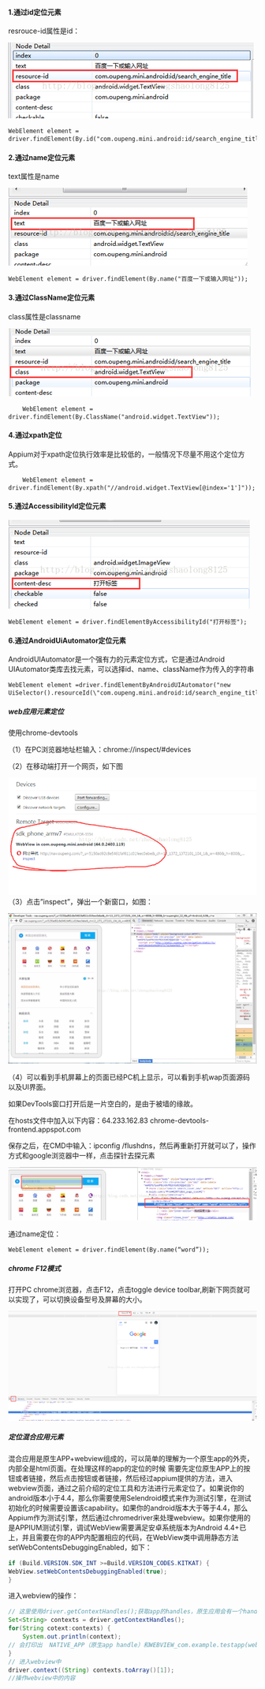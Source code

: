 #### 1.通过id定位元素

resrouce-id属性是id：

![img](../../resource/Appium-Android元素定位方式-1.png)



```
WebElement element = driver.findElement(By.id("com.oupeng.mini.android:id/search_engine_title"));
```

#### 2.通过name定位元素

text属性是name

![img](../../resource/Appium-Android元素定位方式-2.png)



```
WebElement element = driver.findElement(By.name("百度一下或输入网址"));
```

 

#### 3.通过ClassName定位元素

class属性是classname

![img](../../resource/Appium-Android元素定位方式-3.png)



```
    WebElement element = driver.findElement(By.ClassName("android.widget.TextView"));
```

 

#### 4.通过xpath定位

Appium对于xpath定位执行效率是比较低的，一般情况下尽量不用这个定位方式。

```
    WebElement element = driver.findElement(By.xpath("//android.widget.TextView[@index='1']"));
```

#### 5.通过AccessibilityId定位元素

![img](../../resource/Appium-Android元素定位方式-4.png)



```
WebElement element = driver.findElementByAccessibilityId("打开标签");
```

#### 6.通过AndroidUiAutomator定位元素

AndroidUIAutomator是一个强有力的元素定位方式，它是通过Android UIAutomator类库去找元素，可以选择id、name、className作为传入的字符串

```
WebElement element =driver.findElementByAndroidUIAutomator("new UiSelector().resourceId(\"com.oupeng.mini.android:id/search_engine_title")");
```



##### web应用元素定位 

使用chrome-devtools

（1）在PC浏览器地址栏输入：chrome://inspect/#devices

（2）在移动端打开一个网页，如下图

![img](../../resource/Appium-Android元素定位方式-5.png)（3）点击”inspect”，弹出一个新窗口，如图：

![img](../../resource/Appium-Android元素定位方式-6.png)

（4）可以看到手机屏幕上的页面已经PC机上显示，可以看到手机wap页面源码以及UI界面。

如果DevTools窗口打开后是一片空白的，是由于被墙的缘故。

在hosts文件中加入以下内容：64.233.162.83  chrome-devtools-frontend.appspot.com

保存之后，在CMD中输入：ipconfig /flushdns，然后再重新打开就可以了，操作方式和google浏览器中一样，点击探针去探元素

![img](../../resource/Appium-Android元素定位方式-7.png)

通过name定位：

```
WebElement element = driver.findElement(By.name(“word”));
```

 

##### chrome F12模式

打开PC chrome浏览器，点击F12，点击toggle device toolbar,刷新下网页就可以实现了，可以切换设备型号及屏幕的大小。

![img](../../resource/Appium-Android元素定位方式-8.png)



##### 定位混合应用元素

混合应用是原生APP+webview组成的，可以简单的理解为一个原生app的外壳，内部全是html页面。在处理这样的app的定位的时候 需要先定位原生APP上的按钮或者链接，然后点击按钮或者链接，然后经过appium提供的方法，进入webview页面，通过之前介绍的定位工具和方法进行元素定位了。如果说你的android版本小于4.4，那么你需要使用Selendroid模式来作为测试引擎，在测试初始化的时候需要设置该capability。如果你的android版本大于等于4.4，那么Appium作为测试引擎，然后通过chromedriver来处理webview。如果你使用的是APPIUM测试引擎，调试WebView需要满足安卓系统版本为Android 4.4+已上，并且需要在你的APP内配置相应的代码，在WebView类中调用静态方法setWebContentsDebuggingEnabled，如下：

```java
if (Build.VERSION.SDK_INT >=Build.VERSION_CODES.KITKAT) {
WebView.setWebContentsDebuggingEnabled(true);
}
```

进入webview的操作：

```java
// 这里使用driver.getContextHandles();获取app的handles，原生应用会有一个handle，webview也会有一个handle
Set<String> contexts = driver.getContextHandles();
for(String cotext:contexts) {
    System.out.println(context);
// 会打印出  NATIVE_APP（原生app handle）和WEBVIEW_com.example.testapp(webview的 handle)
}
// 进入webview中
driver.context((String) contexts.toArray()[1]);
//操作webview中的内容
```

